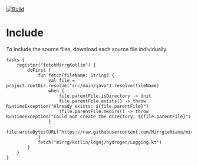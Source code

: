 [![Build](https://github.com/MirrgieRiana/mirrg.kotlin/actions/workflows/build.yml/badge.svg)](https://github.com/MirrgieRiana/mirrg.kotlin/actions/workflows/build.yml)

# Include

To include the source files, download each source file individually.

```
tasks {
    register("fetchMirrgKotlin") {
        doFirst {
            fun fetch(fileName: String) {
                val file = project.rootDir.resolve("src/main/java").resolve(fileName)
                when {
                    file.parentFile.isDirectory -> Unit
                    file.parentFile.exists() -> throw RuntimeException("Already exists: ${file.parentFile}")
                    !file.parentFile.mkdirs() -> throw RuntimeException("Could not create the directory: ${file.parentFile}")
                }
                file.writeBytes(URL("https://raw.githubusercontent.com/MirrgieRiana/mirrg.kotlin/main/src/main/java/$fileName").readBytes())
            }
            fetch("mirrg/kotlin/log4j/hydrogen/Logging.kt")
        }
    }
}
```
